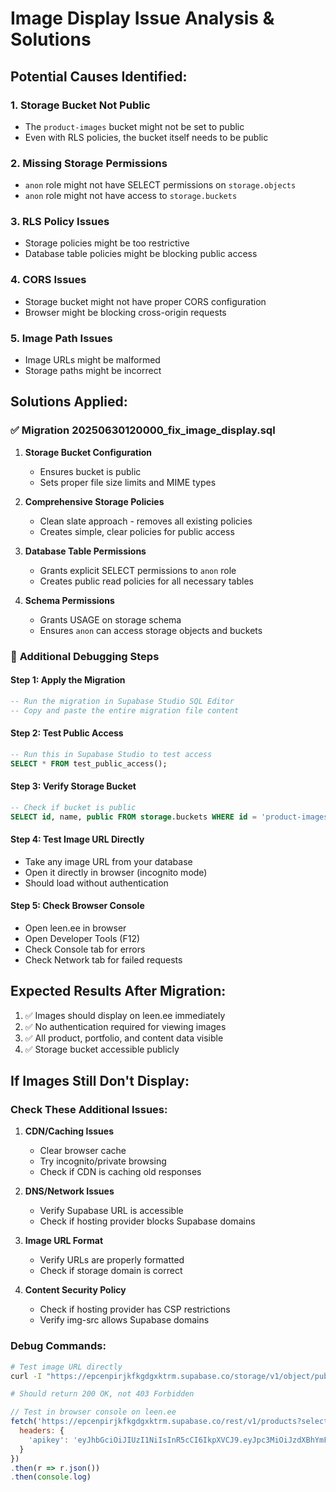 # Image Display Issue Analysis & Solutions

## Potential Causes Identified:

### 1. **Storage Bucket Not Public**
- The `product-images` bucket might not be set to public
- Even with RLS policies, the bucket itself needs to be public

### 2. **Missing Storage Permissions**
- `anon` role might not have SELECT permissions on `storage.objects`
- `anon` role might not have access to `storage.buckets`

### 3. **RLS Policy Issues**
- Storage policies might be too restrictive
- Database table policies might be blocking public access

### 4. **CORS Issues**
- Storage bucket might not have proper CORS configuration
- Browser might be blocking cross-origin requests

### 5. **Image Path Issues**
- Image URLs might be malformed
- Storage paths might be incorrect

## Solutions Applied:

### ✅ **Migration 20250630120000_fix_image_display.sql**
1. **Storage Bucket Configuration**
   - Ensures bucket is public
   - Sets proper file size limits and MIME types

2. **Comprehensive Storage Policies**
   - Clean slate approach - removes all existing policies
   - Creates simple, clear policies for public access

3. **Database Table Permissions**
   - Grants explicit SELECT permissions to `anon` role
   - Creates public read policies for all necessary tables

4. **Schema Permissions**
   - Grants USAGE on storage schema
   - Ensures `anon` can access storage objects and buckets

### 🔧 **Additional Debugging Steps**

#### Step 1: Apply the Migration
```sql
-- Run the migration in Supabase Studio SQL Editor
-- Copy and paste the entire migration file content
```

#### Step 2: Test Public Access
```sql
-- Run this in Supabase Studio to test access
SELECT * FROM test_public_access();
```

#### Step 3: Verify Storage Bucket
```sql
-- Check if bucket is public
SELECT id, name, public FROM storage.buckets WHERE id = 'product-images';
```

#### Step 4: Test Image URL Directly
- Take any image URL from your database
- Open it directly in browser (incognito mode)
- Should load without authentication

#### Step 5: Check Browser Console
- Open leen.ee in browser
- Open Developer Tools (F12)
- Check Console tab for errors
- Check Network tab for failed requests

## Expected Results After Migration:

1. ✅ Images should display on leen.ee immediately
2. ✅ No authentication required for viewing images
3. ✅ All product, portfolio, and content data visible
4. ✅ Storage bucket accessible publicly

## If Images Still Don't Display:

### Check These Additional Issues:

1. **CDN/Caching Issues**
   - Clear browser cache
   - Try incognito/private browsing
   - Check if CDN is caching old responses

2. **DNS/Network Issues**
   - Verify Supabase URL is accessible
   - Check if hosting provider blocks Supabase domains

3. **Image URL Format**
   - Verify URLs are properly formatted
   - Check if storage domain is correct

4. **Content Security Policy**
   - Check if hosting provider has CSP restrictions
   - Verify img-src allows Supabase domains

### Debug Commands:

```bash
# Test image URL directly
curl -I "https://epcenpirjkfkgdgxktrm.supabase.co/storage/v1/object/public/product-images/[image-path]"

# Should return 200 OK, not 403 Forbidden
```

```javascript
// Test in browser console on leen.ee
fetch('https://epcenpirjkfkgdgxktrm.supabase.co/rest/v1/products?select=*', {
  headers: {
    'apikey': 'eyJhbGciOiJIUzI1NiIsInR5cCI6IkpXVCJ9.eyJpc3MiOiJzdXBhYmFzZSIsInJlZiI6ImVwY2VucGlyamtma2dkZ3hrdHJtIiwicm9sZSI6ImFub24iLCJpYXQiOjE3NTExMTM4MDQsImV4cCI6MjA2NjY4OTgwNH0.lIcxjZO5BH-RV9mlKnkEmuwx4Tcg8XRMyZr2bThhYLc'
  }
})
.then(r => r.json())
.then(console.log)
```